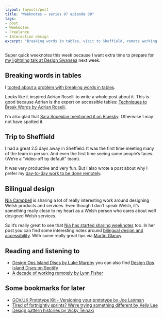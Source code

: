 ```yaml
---
layout: layouts/post
title: "Weeknotes – series 07 episode 08"
tags:
- post
- Weeknotes
- Freelance
- Interaction design
excerpt: "Breaking words in tables, visit to Sheffield, remote working and designing Welsh services."
---
```


Super quick weeknotes this week because I want extra time to prepare for [my lightning talk at Design Swansea](https://www.skiddle.com/whats-on/Swansea/HQ-Urban-Kitchen/Design-Swansea-Cropped-2024/37890390/) next week.

## Breaking words in tables

I [tooted about a problem with breaking words in tables](https://mastodon.social/@benjystanton/111985483721389868).

Looks like it inspired Adrian Roselli to write a whole post about it. This is good because Adrian is the expert on accessible tables: [Techniques to Break Words by Adrian Roselli](https://adrianroselli.com/2024/02/techniques-to-break-words.html).

I’m also glad that [Sara Soueidan mentioned it on Bluesky](https://bsky.app/profile/sarasoueidan.com/post/3kmmy7lhtcx2z). Otherwise I may not have spotted it.

## Trip to Sheffield

I had a great 2.5 days away in Sheffield. It was the first time meeting many of the team in person. And even the first time seeing some people’s faces. (We’re a “video-off by default” team).

It was very productive and very fun. But I also wrote a post about why I prefer my [day-to-day work to be done remotely](https://www.benjystanton.co.uk/blog/why-i-love-remote-work/).

## Bilingual design

[Nia Campbell](https://bsky.app/profile/niacampbell.bsky.social) is sharing a lot of really interesting work around  designing Welsh products and services. Even though I don’t speak Welsh, it’s something really close to my heart as a Welsh person who cares about well designed Welsh services.

So it’s really great to see that [Nia has started sharing weeknotes](https://docs.google.com/document/d/1Jm7DKPLaURH6GZE92vAw-FrKABnY9_B9wfVIAq1gRs4/mobilebasic) too. In her post you can find some interesting notes around [bilingual design and accessibility](https://docs.google.com/document/d/1ky4Tqh5CvRxV4Y_qNMMFyteC-BbT77V0vUX-tIZH9F4/edit#heading=h.wo7xp55rh41p). With some really great tips via [Martin Glancy](https://twitter.com/mglancy).

## Reading and listening to

- [Design Ops Island Discs by Luke Murphy](https://zeroheight.com/podcast/) you can also find [Design Ops Island Discs on Spotify](https://open.spotify.com/show/7A7pOj3UEg6O6Au7ys5sA5)
- [A decade of working remotely by Lynn Fisher](https://lynnandtonic.com/thoughts/entries/a-decade-of-working-remotely/)

## Some bookmarks for later

- [GOV.UK Prototype Kit - Versioning your prototype by Joe Lanman](https://joelanman.com/posts/govuk-prototype-kit-versioning/)
- [Tired of fortnightly sprints? We’re trying something different by Kelly Lee](https://medium.com/@kellyleeGDS/tired-of-fortnightly-sprints-were-trying-something-different-add529ac7d8b)
- [Design pattern histories by Vicky Teinaki](https://www.vickyteinaki.com/blog/design-pattern-histories/)
